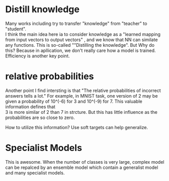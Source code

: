 # Distill knowledge
Many works including <Beyason dark knowledge> try to transfer "knowledge" from "teacher" to "student". \
I think the main idea here ia to consider knowledge as a "learned mapping from input vectors to output vectors" , and we know that NN can similate any functions. This is so-called ""Distilling the knowledge".
But Why do this?
Because in apllication, we don't really care how a model is trained. Efficiency is another key point.

# relative probabilities 
Another point I find intersting is that "The relative probabilities of incorrect answers tells a lot." For example, in MNIST task, one version of 2 may be given a probability of 10^(-6) for 3 and 10^(-9) for 7. This valuable information defines that\
3 is more similar of 2 than 7 in strcture. But this has little influence as the probabilities are so close to zero.

How to utilize this information? Use soft targets can help generalize.

# Specialist Models
This is awesome. When the number of classes is very large, complex model can be repalced by an ensemble model which contain a generalist model and many specialist models.

